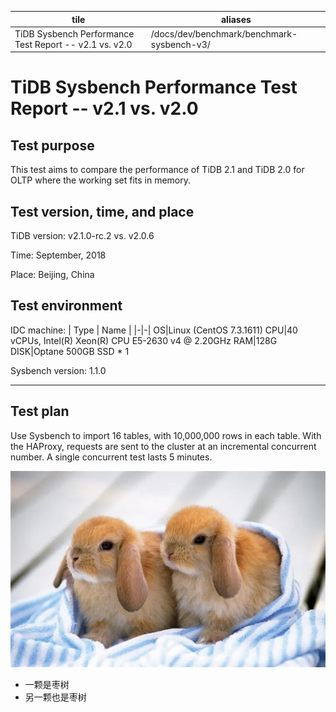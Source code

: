 | tile | aliases |
| --- |  --- |
| TiDB Sysbench Performance Test Report -- v2.1 vs. v2.0 | /docs/dev/benchmark/benchmark-sysbench-v3/ | /docs/dev/benchmark/sysbench-v3/ |
# TiDB Sysbench Performance Test Report -- v2.1 vs. v2.0
## **Test purpose**
This test aims to compare the performance of TiDB 2.1 and TiDB 2.0 for OLTP where the working set fits in memory.
## **Test version, time, and place**
TiDB version: v2.1.0-rc.2 vs. v2.0.6

Time: September, 2018

Place: Beijing, China
## **Test environment**
IDC machine:
| Type | Name |
|-|-|
OS|Linux (CentOS 7.3.1611)
CPU|40 vCPUs, Intel(R) Xeon(R) CPU E5-2630 v4 @ 2.20GHz
RAM|128G
DISK|Optane 500GB SSD * 1

Sysbench version: 1.1.0
***
## **Test plan**
Use Sysbench to import 16 tables, with 10,000,000 rows in each table. With the HAProxy, requests are sent to the cluster at an incremental concurrent number. A single concurrent test lasts 5 minutes.

![](2022-10-17-19-24-23.png)
- 一颗是枣树
- 另一颗也是枣树